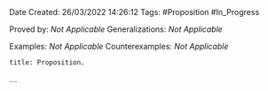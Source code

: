 <br />
<br />

Date Created: 26/03/2022 14:26:12
Tags: #Proposition #In_Progress

Proved by: _Not Applicable_
Generalizations: _Not Applicable_

Examples: _Not Applicable_
Counterexamples: _Not Applicable_

``` ad-Proposition
title: Proposition.

__

```
